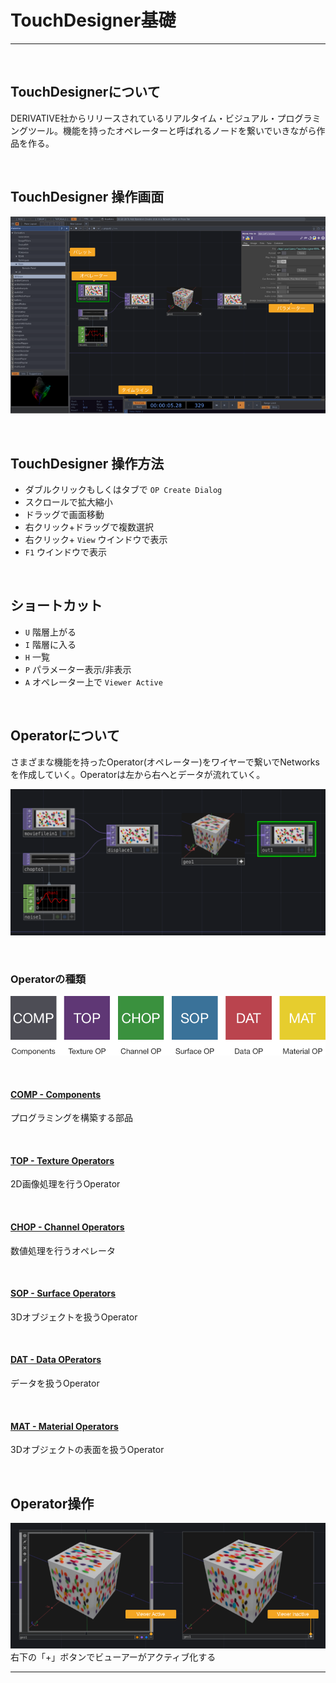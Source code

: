 # TouchDesigner基礎

---

&nbsp;
&nbsp;

## TouchDesignerについて
DERIVATIVE社からリリースされているリアルタイム・ビジュアル・プログラミングツール。機能を持ったオペレーターと呼ばれるノードを繋いでいきながら作品を作る。

&nbsp;
&nbsp;


## TouchDesigner 操作画面

![](img/td_screen2.png)

&nbsp;
&nbsp;

## TouchDesigner 操作方法
* ダブルクリックもしくはタブで `OP Create Dialog`
* スクロールで拡大縮小
* ドラッグで画面移動
* 右クリック+ドラッグで複数選択
* 右クリック+ `View`  ウインドウで表示
* `F1` ウインドウで表示

&nbsp;
&nbsp;

## ショートカット

* `U` 階層上がる
* `I` 階層に入る
* `H` 一覧
* `P` パラメーター表示/非表示
* `A` オペレーター上で `Viewer Active`



&nbsp;
&nbsp;

## Operatorについて

さまざまな機能を持ったOperator(オペレーター)をワイヤーで繋いでNetworksを作成していく。Operatorは左から右へとデータが流れていく。

![](img/op.png)

&nbsp;
&nbsp;

### Operatorの種類

![](img/ops.png)

&nbsp;

#### [COMP - Components](https://docs.derivative.ca/Component)
プログラミングを構築する部品

&nbsp;


#### [TOP - Texture Operators](https://docs.derivative.ca/TOP)
2D画像処理を行うOperator

&nbsp;

#### [CHOP - Channel Operators](https://docs.derivative.ca/CHOP)
数値処理を行うオペレータ

&nbsp;

#### [SOP - Surface Operators](https://docs.derivative.ca/SOP)
3Dオブジェクトを扱うOperator

&nbsp;

#### [DAT - Data OPerators](https://docs.derivative.ca/DAT)
データを扱うOperator

&nbsp;

#### [MAT - Material Operators](https://docs.derivative.ca/MAT)
3Dオブジェクトの表面を扱うOperator


&nbsp;
&nbsp;

## Operator操作
![](img/td_screen3.png)
右下の「+」ボタンでビューアーがアクティブ化する



---